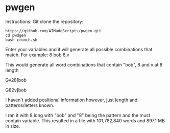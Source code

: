 # pwgen

Instructions:
Git clone the repository:
```
https://github.com/AIMadeScripts/pwgen.git
cd pwdgen
bash crunch.sh
```


Enter your variables and it will generate all possible combinations that match.
For example:
8
bob
8,v

This would generate all word combinations that contain "bob", 8 and v at 8 length

Gv28[bob

G82v]bob

I haven't added positional information however, just length and patterns/letters known.

I ran it with 
8 long with "bob" and "8" being the pattern and the must contain variable. This resulted in a file with 101,782,840 words and 897.1 MB in size.

